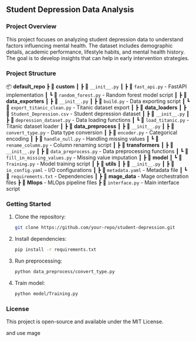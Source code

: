 ## Student Depression Data Analysis

### Project Overview

This project focuses on analyzing student depression data to understand factors influencing mental health. The dataset includes demographic details, academic performance, lifestyle habits, and mental health history. The goal is to develop insights that can help in early intervention strategies.

### Project Structure

📦 **default\_repo** ┣ 📂 **custom** ┃ ┣ 📜 `__init__.py` ┃ ┣ 📜 `fast_api.py` - FastAPI implementation ┃ ┗ 📜 `random_forest.py` - Random forest model script ┃ ┣ 📂 **data\_exporters** ┃ ┣ 📜 `__init__.py` ┃ ┣ 📜 `build.py` - Data exporting script ┃ ┗ 📜 `export_titanic_clean.py` - Titanic dataset export ┃ ┣ 📂 **data\_loaders** ┃ ┣ 📜 `Student_Depression.csv` - Student depression dataset ┃ ┣ 📜 `__init__.py` ┃ ┣ 📜 `depression_dataset.py` - Data loading functions ┃ ┗ 📜 `load_titanic.py` - Titanic dataset loader ┃ ┣ 📂 **data\_preprocess** ┃ ┣ 📜 `__init__.py` ┃ ┣ 📜 `convert_type.py` - Data type conversion ┃ ┣ 📜 `encoder.py` - Categorical encoding ┃ ┣ 📜 `handle_null.py` - Handling missing values ┃ ┗ 📜 `rename_column.py` - Column renaming script ┃ ┣ 📂 **transformers** ┃ ┣ 📜 `__init__.py` ┃ ┣ 📜 `data_preprocess.py` - Data preprocessing functions ┃ ┗ 📜 `fill_in_missing_values.py` - Missing value imputation ┃ ┣ 📂 **model** ┃ ┗ 📜 `Training.py` - Model training script ┃ ┣ 📂 **utils** ┃ ┣ 📜 `__init__.py` ┃ ┣ 📜 `io_config.yaml` - I/O configurations ┃ ┣ 📜 `metadata.yaml` - Metadata file ┃ ┗ 📜 `requirements.txt` - Dependencies ┃ ┣ 📂 **mage\_data** - Mage orchestration files ┣ 📂 **Mlops** - MLOps pipeline files ┣ 📜 `interface.py` - Main interface script

### Getting Started

1. Clone the repository:
   ```bash
   git clone https://github.com/your-repo/student-depression.git
   ```
2. Install dependencies:
   ```bash
   pip install -r requirements.txt
   ```
3. Run preprocessing:
   ```bash
   python data_preprocess/convert_type.py
   ```
4. Train model:
   ```bash
   python model/Training.py
   ```

### License

This project is open-source and available under the MIT License.

and use mage


